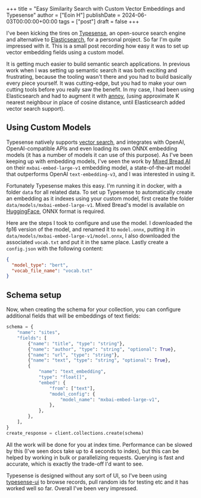 +++
title = "Easy Similarity Search with Custom Vector Embeddings and Typesense"
author = ["Eoin H"]
publishDate = 2024-06-03T00:00:00+00:00
tags = ["post"]
draft = false
+++

I've been kicking the tires on [Typesense](https://typesense.org/), an open-source search engine and alternative to [Elasticsearch](https://www.elastic.co/elasticsearch), for a personal project. So far I'm quite impressed with it. This is a small post recording how easy it was to set up vector embedding fields using a custom model.

It is getting much easier to build semantic search applications. In previous work when I was setting up semantic search it was both exciting and frustrating, because the tooling wasn't there and you had to build basically every piece yourself. It was cutting-edge, but you had to make your own cutting tools before you really saw the benefit. In my case, I had been using Elasticsearch and had to augment it with [annoy](https://github.com/spotify/annoy), (using approximate K nearest neighbour in place of cosine distance, until Elasticsearch added vector search support).

## Using Custom Models

Typesense natively supports [vector search](https://typesense.org/docs/26.0/api/vector-search.html), and integrates with OpenAI, OpenAI-compatible APIs and even loading its own ONNX embedding models (it has a number of models it can use of this purpose). As I've been keeping up with embedding models, I've seen the work by [Mixed Bread AI](https://www.mixedbread.ai/blog/mxbai-embed-large-v1) on their `mxbai-embed-large-v1` embedding model, a state-of-the-art model that outperforms OpenAI `text-embedding-v3`, and I was interested in using it.

Fortunately Typesense makes this easy. I'm running it in docker, with a folder `data` for all related data. To set up Typesense to automatically create an embedding as it indexes using your custom model, first create the folder `data/models/mxbai-embed-large-v1`. Mixed Bread's model is available on [HuggingFace](https://huggingface.co/mixedbread-ai/mxbai-embed-large-v1/tree/main/onnx), ONNX format is required.

Here are the steps I took to configure and use the model. I downloaded the fp16 version of the model, and renamed it to `model.onnx`, putting it in `data/models/mxbai-embed-large-v1/model.onnx`, I also downloaded the associated `vocab.txt` and put it in the same place. Lastly create a `config.json` with the following content:

```json
{
  "model_type": "bert",
  "vocab_file_name": "vocab.txt"
}
```

## Schema setup

Now, when creating the schema for your collection, you can configure additional fields that will be embeddings of text fields:

```python
schema = {
    "name": "sites",
    "fields": [
        {"name": "title", "type": "string"},
        {"name": "author", "type": "string", "optional": True},
        {"name": "url", "type": "string"},
        {"name": "text", "type": "string", "optional": True},
        {
            "name": "text_embedding",
            "type": "float[]",
            "embed": {
                "from": ["text"],
                "model_config": {
                    "model_name": "mxbai-embed-large-v1",
                },
            },
        },
    ],
}
create_response = client.collections.create(schema)
```

All the work will be done for you at index time. Performance can be slowed by this (I've seen docs take up to 4 seconds to index), but this can be helped by working in bulk or parallelizing requests. Querying is fast and accurate, which is exactly the trade-off I'd want to see.

Typesense is designed without any sort of UI, so I've been using [typesense-ui](https://github.com/philipeachille/typesense-ui) to browse records, pull random ids for testing etc and it has worked well so far. Overall I've been very impressed.
